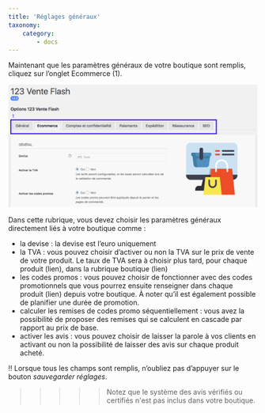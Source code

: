 ```yaml
---
title: 'Réglages généraux'
taxonomy:
    category:
        - docs
---
```


Maintenant que les paramètres généraux de votre boutique sont remplis, cliquez sur l’onglet Ecommerce (1). 

![parametres-generaux-guide-123venteflash](parametres-generaux-guide-123venteflash.png)


Dans cette rubrique, vous devez choisir les paramètres généraux directement liés à votre boutique comme : 

- la devise : la devise est l’euro uniquement
- la TVA : vous pouvez choisir d’activer ou non la TVA sur le prix de vente de votre produit. Le taux de TVA sera à choisir plus tard, pour chaque produit (lien), dans la rubrique boutique (lien)
- les codes promos : vous pouvez choisir de fonctionner avec des codes promotionnels que vous pourrez ensuite renseigner dans chaque produit (lien) depuis votre boutique. À noter qu’il est également possible de planifier une durée de promotion.
- calculer les remises de codes promo séquentiellement : vous avez la possibilité de proposer des remises qui se calculent en cascade par rapport au prix de base.  
- activer les avis : vous pouvez choisir de laisser la parole à vos clients en activant ou non la possibilité de laisser des avis sur chaque produit acheté. 

!! Lorsque tous les champs sont remplis, n’oubliez pas d’appuyer sur le bouton *sauvegarder réglages*.

>>>>> Notez que le système des avis vérifiés ou certifiés n'est pas inclus dans votre boutique.
